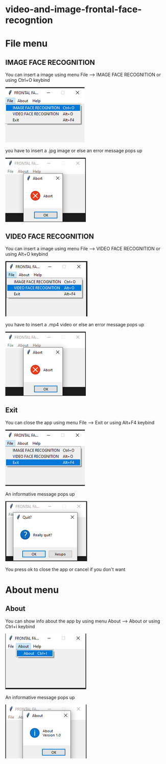 # video-and-image-frontal-face-recogntion

# File menu

## IMAGE FACE RECOGNITION

You can insert a image using menu File --> IMAGE FACE RECOGNITION or using Ctrl+O keybind

<p><img src ="doc images/File menu/image face recognition.png" title="image face rec menu"/> </p>

you have to insert a .jpg image or else an error message pops up

<p><img src ="doc images/File menu/no image error.png" title="no image error"> </p>

## VIDEO FACE RECOGNITION

You can insert a image using menu File --> VIDEO FACE RECOGNITION or using Alt+O keybind

<p><img src ="doc images/File menu/video face recognition.png" title="video face recognition"/> </p>

you have to insert a .mp4 video or else an error message pops up

<p><img src ="doc images/File menu/no image error.png" title="close app pop up"/> </p>

## Exit

You can close the app using menu File --> Exit or using Alt+F4 keybind

<p><img src = "doc images/File menu/close app.png" title="Close app"/></p>

An informative message pops up

<p><img src ="doc images/File menu/close app pop up.png" title="close app pop up"/> </p>

You press ok to close the app or cancel if you don't want


# About menu

## About

You can show info about the app by using menu About --> About or using Ctrl+i keybind

<p><img src="doc images/About menu/about menu.png" title="about menu"/></p>


An informative message pops up

<p><img src="doc images/About menu/about.png" title="about menu"/></p> 